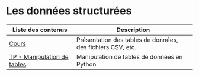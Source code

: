 # Les données structurées

| Liste des contenus                              | Description                         |
| ----------------------------------------------- | ----------------------------------- |
| [Cours](cours.md) | Présentation des tables de données, des fichiers CSV, etc. |
| [TP - Manipulation de tables](tp_tables.md) | Manipulation de tables de données en Python. |